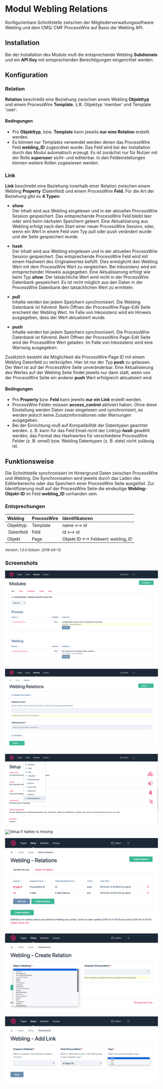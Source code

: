 Modul Webling Relations
========================

Konfigurierbare Schnittstelle zwischen der Mitgliederverwaltungssoftware Webling und dem CMS/ CMF ProcessWire auf Basis der Webling API.

## Installation

Bei der Installation des Moduls muß die entsprechende Webling **Subdomain** und ein **API Key** mit entsprechenden Berechtigungen eingerichtet werden.

## Konfiguration

### Relation

**Relation** beschreibt eine Beziehung zwischen einem Webling **Objekttyp** und einem ProcessWire **Template**. z.B. Objektyp 'member' und Template 'user'.

#### Bedingungen
+ Pro **Objekttyp**, bzw. **Template** kann jeweils **nur eine Relation** erstellt werden.
+ Es können nur Templates verwendet werden denen das ProcessWire Feld **webling_ID** zugeordnet wurde. Das Feld wird bei der Installation durch das Modul automatisch erzeugt. Es ist zunächst nur für Nutzer mit der Rolle _**superuser**_ sicht- und editierbar. In den Feldeinstellungen können weitere Rollen zugewiesen werden. 

### Link

**Link** beschreibt eine Beziehung innerhalb einer Relation zwischen einem Webling **Property** (Datenfeld) und einem ProcessWire **Feld**. Für die Art der Beziehung gibt es **4 Typen**:

+ **show**  
Der Inhalt wird aus Webling eingelesen und in der aktuellen ProcessWire Session gespeichert. Das entsprechende ProcessWire Feld bleibt leer oder wird beim nächsten Speichern geleert. Eine Aktualisierung aus Webling erfolgt nach dem Start einer neuer ProcessWire Session, oder, wenn ein Wert in einem Feld vom Typ pull oder push verändert wurde und die Seite gespeichert wurde.

+ **hash**  
Der Inhalt wird aus Webling eingelesen und in der aktuellen ProcessWire Session gespeichert. Das entsprechende ProcessWire Feld wird mit einem Hashwert des Originalwertes befüllt. Dies ermöglicht den Webling Wert mit dem ProcessWire Wert zu vergleichen. Bei Inkosistenz wird ein entsprechender Hinweis ausgegeben. Eine Aktualisierung erfolgt wie beim Typ _**show**_. Der tatsächliche Wert wird nicht in der ProcessWire Datenbank gespeichert. Es ist nicht möglich aus den Daten in der ProcessWire Datenbank den tatsächlichen Wert zu ermitteln.

+ **pull**  
Inhalte werden bei jedem Speichern synchronisiert. Die Webling Datenbank ist führend. Beim Öffnen der ProcessWire Page-Edit Seite erscheint der Webling Wert.
Im Falle von Inkosistenz wird ein Hinweis ausgegeben, dass der Wert aktualisiert wurde.

+ **push**  
Inhalte werden bei jedem Speichern synchronisiert. Die ProcessWire Datenbank ist führend. Beim Öffnen der ProcessWire Page-Edit Seite wird der ProcessWire Wert geladen.
Im Falle von Inkosistenz wird eine Warnung ausgegeben.

Zusätzlich besteht die Möglichkeit die ProcessWire Page ID mit einem Webling Datenfeld zu verknüpfen. Hier ist nur der Typ **push** zu gelassen. Der Wert ist auf der ProcessWire Seite unveränderbar. Eine Aktualisierung des Wertes auf der Webling Seite findet jeweils nur dann statt, wenn von der ProcessWire Seite ein anderer **push** Wert erfolgreich aktualisiert wird.

#### Bedingungen
+ Pro **Property** bzw. **Feld** kann jeweils **nur ein Link** erstellt werden.
+ ProcessWire Felder müssen **access_control** aktiviert haben. Ohne diese Einstellung werden Daten zwar eingelesen und synchronisiert, es werden jedoch keine Zusatzinformationen oder Warnungen ausgegeben.
+ Bei der Einrichtung muß auf Kompatibilität der Datentypen geachtet werden. z. B. kann für das Feld Email nicht der Linktyp ***hash*** gewählt werden, das Format des Hashwertes für verschiedene ProcessWire Felder (z. B: *email*) bzw. Webling Datentypen (z. B: *date*) nicht zulässig ist.


## Funktionsweise

Die Schnittstelle synchronisiert im Hintergrund Daten zwischen ProcessWire und Webling.
Die Synchronisation wird jeweils durch das Laden des Editierbereichs oder das Speichern einer ProcessWire Seite ausgelöst. Zur Identifizierung muß auf der ProcessWire Seite die eindeutige **Webling-Objekt-ID** im Feld **webling_ID** vorhanden sein.

### Entsprechungen

| Webling | ProcessWire | Identifikatoren |
|:--|:--|:--|
| Objekttyp | Template | name &xharr; id |
| Datenfeld | Feld | id &xharr; id |
| Objekt| Page | Objekt ID &xharr; Feldwert: *webling_ID* |

<small>_Version: 1.0.0 Datum: 2019-04-13_

## Screenshots

![List of ProcessWire modules](screenshots/install-1-general.png)

![Module config screen](screenshots/install-2-modul-config.png)

![Setup](screenshots/setup-1-path.png)

![Setup if Apikey is missing](screenshots/setup-2-missing-apikey.png)

![Overview of relations and links](screenshots/setup-8-full.png)

![Overview of relations and links](screenshots/setup-4-relation-create-object.png)

![Link types](screenshots/setup-7-link-types.png)


